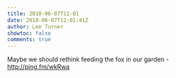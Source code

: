 ```yaml
---
title: 2010-06-07T12-01
date: 2010-06-07T12:01:41Z
author: Lee Turner
showtoc: false
comments: true
---
```


Maybe we should rethink feeding the fox in our garden - http://ping.fm/wkRwa

